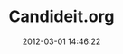 ---
layout: post
title:  "Candideit.org"
date:   2012-03-01 14:46:22
categories: project
img: img/projects/candideitorg.png
thumb: img/projects/thumbs/candideitorg-thumb.png
description: Candideit.org es la máquina que te permite comparar opciones en una elección. Aquí podrás definir cuál es tu candidato ideal (idea, opción, lista, etc) en base a un conjunto de preguntas.
site_url: http://candideit.org
status: activo
---